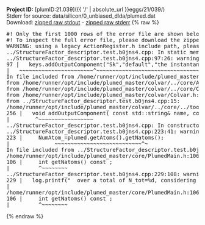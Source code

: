 **Project ID:** [plumID:21.039]({{ '/' | absolute_url }}eggs/21/039/)  
Stderr for source:  data/silicon/0_unbiased_dlda/plumed.dat   
Download: [zipped raw stdout](plumed.dat.plumed_master.stdout.txt.zip) - [zipped raw stderr](plumed.dat.plumed_master.stderr.txt.zip) 
{% raw %}
<pre>
#! Only the first 1000 rows of the error file are shown below
#! To inspect the full error file, please download the zipped raw stderr file above
WARNING: using a legacy ActionRegister.h include path, please use <<#include "core/ActionRegister.h">>
../StructureFactor_descriptor.test.b0jns4.cpp: In static member function ‘static void PLMD::colvar::StructureFactor_descriptor_test::registerKeywords(PLMD::Keywords&)’:
../StructureFactor_descriptor.test.b0jns4.cpp:97:26: warning: ‘void PLMD::Keywords::addOutputComponent(const std::string&, const std::string&, const std::string&)’ is deprecated: Use addOutputComponent with four argument and specify valid types for value from scalar/vector/matrix/grid [-Wdeprecated-declarations]
97 |   keys.addOutputComponent("Sk","default","the instantaneous structure factor averaged over a k-shell"); //FIXME not true!
|   ~~~~~~~~~~~~~~~~~~~~~~~^~~~~~~~~~~~~~~~~~~~~~~~~~~~~~~~~~~~~~~~~~~~~~~~~~~~~~~~~~~~~~~~~~~~~~~~~~~~~
In file included from /home/runner/opt/include/plumed_master/colvar/../core/Action.h:27,
from /home/runner/opt/include/plumed_master/colvar/../core/ActionAtomistic.h:25,
from /home/runner/opt/include/plumed_master/colvar/../core/Colvar.h:25,
from /home/runner/opt/include/plumed_master/colvar/Colvar.h:24,
from ../StructureFactor_descriptor.test.b0jns4.cpp:15:
/home/runner/opt/include/plumed_master/colvar/../core/../tools/Keywords.h:256:8: note: declared here
256 |   void addOutputComponent( const std::string& name, const std::string& key, const std::string& descr );
|        ^~~~~~~~~~~~~~~~~~
../StructureFactor_descriptor.test.b0jns4.cpp: In constructor ‘PLMD::colvar::StructureFactor_descriptor_test::StructureFactor_descriptor_test(const PLMD::ActionOptions&)’:
../StructureFactor_descriptor.test.b0jns4.cpp:223:41: warning: ‘int PLMD::PlumedMain::DeprecatedAtoms::getNatoms() const’ is deprecated [-Wdeprecated-declarations]
223 |     NumAtom_=plumed.getAtoms().getNatoms();
|              ~~~~~~~~~~~~~~~~~~~~~~~~~~~^~
In file included from ../StructureFactor_descriptor.test.b0jns4.cpp:17:
/home/runner/opt/include/plumed_master/core/PlumedMain.h:106:9: note: declared here
106 |     int getNatoms() const ;
|         ^~~~~~~~~
../StructureFactor_descriptor.test.b0jns4.cpp:229:108: warning: ‘int PLMD::PlumedMain::DeprecatedAtoms::getNatoms() const’ is deprecated [-Wdeprecated-declarations]
229 |   log.printf("  over a total of N_tot=%d, considering a number of atoms N=%d\n",plumed.getAtoms().getNatoms(),NumAtom_);
|                                                                                 ~~~~~~~~~~~~~~~~~~~~~~~~~~~^~
/home/runner/opt/include/plumed_master/core/PlumedMain.h:106:9: note: declared here
106 |     int getNatoms() const ;
|         ^~~~~~~~~
</pre>
{% endraw %}
